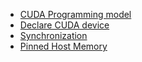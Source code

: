 * [CUDA Programming model](posts/cuda-programming-model.md) 
* [Declare CUDA device](posts/declare-cuda-device.md)
* [Synchronization](posts/synchronization.md)
* [Pinned Host Memory](posts/pinned-host-memory.md)